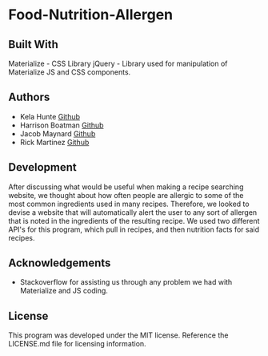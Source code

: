 # Food-Nutrition-Allergen

## Built With 

Materialize - CSS Library
jQuery - Library used for manipulation of Materialize JS and CSS components.


## Authors

* Kela Hunte [Github](github.com/chefkeii)
* Harrison Boatman [Github](github.com/harrisonboatman)
* Jacob Maynard [Github](github.com/Maynardj123)
* Rick Martinez [Github](github.com/Rick3Mrtz)

## Development

After discussing what would be useful when making a recipe searching website, we thought about how often people are allergic to some of the most common ingredients used in many recipes. Therefore, we looked to devise a website that will automatically alert the user to any sort of allergen that is noted in the ingredients of the resulting recipe. We used two different API's for this program, which pull in recipes, and then nutrition facts for said recipes.  


## Acknowledgements

* Stackoverflow for assisting us through any problem we had with Materialize and JS coding.

## License

This program was developed under the MIT license. Reference the LICENSE.md file for licensing information.